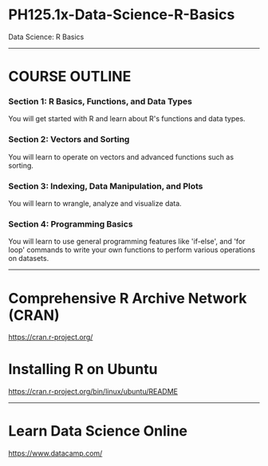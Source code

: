 # PH125.1x-Data-Science-R-Basics
Data Science: R Basics

---

# COURSE OUTLINE

### Section 1: R Basics, Functions, and Data Types

You will get started with R and learn about R's functions and data types.

### Section 2: Vectors and Sorting

You will learn to operate on vectors and advanced functions such as sorting. 

### Section 3: Indexing, Data Manipulation, and Plots

You will learn to wrangle, analyze and visualize data.

### Section 4: Programming Basics

You will learn to use general programming features like 'if-else', and 'for loop' commands to write your own functions to perform various operations on datasets.

---
# Comprehensive R Archive Network (CRAN)

https://cran.r-project.org/

# Installing R on Ubuntu

https://cran.r-project.org/bin/linux/ubuntu/README

---

# Learn Data Science Online

https://www.datacamp.com/
